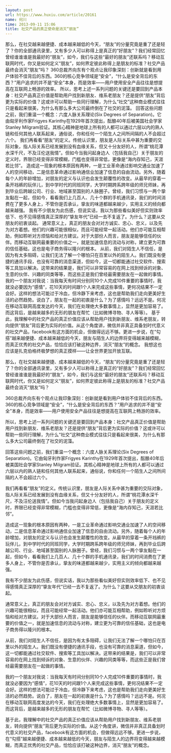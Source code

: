 ```yaml
---
layout: post
url: https://www.huxiu.com/article/20161
name: 何川
time: 2013-09-11 15:06
title: 社交产品的真正使命是消灭“朋友”
---
```

那么，在社交越来越便捷、成本越来越低的今天，“朋友”的分量究竟是重了还是轻了？你的全部通讯录里，又有多少人可以称得上是真正的“好朋友”？我们经常回忆曾经谁谁谁是我最好的“朋友”，如今，我们与这些“最好的朋友”还联系吗？移动互联网时代，你又是如何定义“朋友”，如何界定彼此称得上是朋友的标准？社交产品最终会消灭“朋友”吗？ 360总裁齐向东有个观点让我印象深刻：创新就是看到用户体验不佳背后的东西。360的核心竞争领域是“安全”，“什么是安全背后的东西？”用户追求的并不是“安全”本身，而是效率——用户使用安全产品往往是想提高在互联网上畅游的效率。 所以，思考上述一系列问题的关键还是要回到产品本身：社交产品真正价值是帮助用户找到新朋友、维系老朋友？还是提供“朋友”背后更为实际的价值？这或许可以帮助一些同行理解，为什么“社交”这种商业模式往往只是看起来很美，为什么有那么多大公司最终倒在了社交的泥藻。 回答这些问题之前，我们重温一个概念：六度人脉关系理论(Six Degrees of Separation)。它由匈牙利作家Frigyes Karinthy在1929年首次提出，酝酿40年后被美国社会学家Stanley Milgram验证。其核心精神是地球上所有的人都可以通过六层以内的熟人链和任何其他人联系起来，通俗说，你和任何一个陌生人之间所间隔的人不会超过六个。 我们再看看“朋友”的定义。传统认识里，朋友是人际关系中甚为重要的交际对象，指人际关系已经发展到没有血缘关系，但又十分友好的人，所谓“桃花潭水深千尺，不及汪伦送我情”。但如今当我问起身边人（包括我自己）关于朋友的定义时，界限已经变得非常模糊，门槛也变得非常低，更像是“海内存知己，天涯若比邻”。 造成这一现象的根本原因有两种，一是工业革命通过影响交通业加速了人的空间移动，二是信息革命通过影响通信业加速了信息的自由流动。另外，随着每个人的年龄增加，对朋友的定义与认识也会发生颠覆性的改变。从最早的穿着一条开裆裤的玩伴儿，到中学时代的同班同学，大学时期跨系跨年级的师兄师妹，再到毕业后跨越公司、行业、地域甚至国别的人脉圈子。曾经，我们习惯与一两个挚友黏在一起，但如今，看看我们上几百人、几十个群的手机通讯录，我们的时间消费在了更多人身上，不管你是否承认，挚友的味道都越来越少，实用主义的倾向都越来越强。 我有不少朋友为此伤感，但说实话，我以为那些看似美好但实则效率低下、也不见得感情真正深厚的“挚友年代”已经一去不复返了。为什么？这要从交朋友的初衷谈起。 通常意义上，真正的朋友会对对方诚实、忠心、忠义，以及先为对方着想。他们的兴趣可能很相似，而且可能经常一起活动。他们亦可能互相帮助，例如聆听对方烦恼和给对方建议。对于大部份人而言，朋友是能够信任的伙伴。而移动互联网最重要的价值之一，就是加速信息的流动与对称，建立更为可靠的信任基础，这也是电子商务得以隆兴的根本。 从前，我们对陌生人不信任，是因为有太多阻碍，让我们无法了解一个哪怕只在百里以外的陌生人。我们既没有便捷的通讯手段，也没有可靠的消息渠道，但如今，这一切都能通过社交软件、搜索等工具加以解决。这带来的结果是，我们可以非常容易的在网上找到倾诉的对象、生意的伙伴、兴趣的同类等等，而这些正是我们曾经最需要朋友在一起做的事情。 我的一个朋友对我说：当我每天有时间分别同10个人完成10件重要的事情时，我就没必要因为“感情”，花10天的时间跟1个人来完成这些事情，更何况结果不一定会好。这样的想法可能过于冷血，但冷静下来考虑，这也是帮助我们走向更美好生活的必然趋势。说白了，朋友在一起的初衷是什么？为了感情吗？远远不是。何况在移动互联网高度发达的今天，我们在处理绝大多数事情上，显然是更加容易了。而这背后，是越来越多的无形的朋友在帮忙（比如微博寻物、寻人等等）。 基于此，我理解中的社交产品的真正价值应该从帮助用户找到新朋友、维系老朋友，转向提供“朋友”背后更为实际的价值。从这个角度讲，微信并非真正具备划时代意义的社交产品，facebook有这方面的机会，但做得远远不够。更进一步说，在“勾搭”越来越便捷、成本越来越低的今天，朋友与陌生人的边界将变得越来越模糊，而真正优秀的社交产品，恰恰应该打破这种边界，消灭“朋友”的概念。 我想这也应该是扎克伯格终极梦想的真正摸样——让全世界更加开放互联。

那么，在社交越来越便捷、成本越来越低的今天，“朋友”的分量究竟是重了还是轻了？你的全部通讯录里，又有多少人可以称得上是真正的“好朋友”？我们经常回忆曾经谁谁谁是我最好的“朋友”，如今，我们与这些“最好的朋友”还联系吗？移动互联网时代，你又是如何定义“朋友”，如何界定彼此称得上是朋友的标准？社交产品最终会消灭“朋友”吗？

360总裁齐向东有个观点让我印象深刻：创新就是看到用户体验不佳背后的东西。360的核心竞争领域是“安全”，“什么是安全背后的东西？”用户追求的并不是“安全”本身，而是效率——用户使用安全产品往往是想提高在互联网上畅游的效率。

所以，思考上述一系列问题的关键还是要回到产品本身：社交产品真正价值是帮助用户找到新朋友、维系老朋友？还是提供“朋友”背后更为实际的价值？这或许可以帮助一些同行理解，为什么“社交”这种商业模式往往只是看起来很美，为什么有那么多大公司最终倒在了社交的泥藻。

回答这些问题之前，我们重温一个概念：六度人脉关系理论(Six Degrees of Separation)。它由匈牙利作家Frigyes Karinthy在1929年首次提出，酝酿40年后被美国社会学家Stanley Milgram验证。其核心精神是地球上所有的人都可以通过六层以内的熟人链和任何其他人联系起来，通俗说，你和任何一个陌生人之间所间隔的人不会超过六个。

我们再看看“朋友”的定义。传统认识里，朋友是人际关系中甚为重要的交际对象，指人际关系已经发展到没有血缘关系，但又十分友好的人，所谓“桃花潭水深千尺，不及汪伦送我情”。但如今当我问起身边人（包括我自己）关于朋友的定义时，界限已经变得非常模糊，门槛也变得非常低，更像是“海内存知己，天涯若比邻”。

造成这一现象的根本原因有两种，一是工业革命通过影响交通业加速了人的空间移动，二是信息革命通过影响通信业加速了信息的自由流动。另外，随着每个人的年龄增加，对朋友的定义与认识也会发生颠覆性的改变。从最早的穿着一条开裆裤的玩伴儿，到中学时代的同班同学，大学时期跨系跨年级的师兄师妹，再到毕业后跨越公司、行业、地域甚至国别的人脉圈子。曾经，我们习惯与一两个挚友黏在一起，但如今，看看我们上几百人、几十个群的手机通讯录，我们的时间消费在了更多人身上，不管你是否承认，挚友的味道都越来越少，实用主义的倾向都越来越强。

我有不少朋友为此伤感，但说实话，我以为那些看似美好但实则效率低下、也不见得感情真正深厚的“挚友年代”已经一去不复返了。为什么？这要从交朋友的初衷谈起。

通常意义上，真正的朋友会对对方诚实、忠心、忠义，以及先为对方着想。他们的兴趣可能很相似，而且可能经常一起活动。他们亦可能互相帮助，例如聆听对方烦恼和给对方建议。对于大部份人而言，朋友是能够信任的伙伴。而移动互联网最重要的价值之一，就是加速信息的流动与对称，建立更为可靠的信任基础，这也是电子商务得以隆兴的根本。

从前，我们对陌生人不信任，是因为有太多阻碍，让我们无法了解一个哪怕只在百里以外的陌生人。我们既没有便捷的通讯手段，也没有可靠的消息渠道，但如今，这一切都能通过社交软件、搜索等工具加以解决。这带来的结果是，我们可以非常容易的在网上找到倾诉的对象、生意的伙伴、兴趣的同类等等，而这些正是我们曾经最需要朋友在一起做的事情。

我的一个朋友对我说：当我每天有时间分别同10个人完成10件重要的事情时，我就没必要因为“感情”，花10天的时间跟1个人来完成这些事情，更何况结果不一定会好。这样的想法可能过于冷血，但冷静下来考虑，这也是帮助我们走向更美好生活的必然趋势。说白了，朋友在一起的初衷是什么？为了感情吗？远远不是。何况在移动互联网高度发达的今天，我们在处理绝大多数事情上，显然是更加容易了。而这背后，是越来越多的无形的朋友在帮忙（比如微博寻物、寻人等等）。

基于此，我理解中的社交产品的真正价值应该从帮助用户找到新朋友、维系老朋友，转向提供“朋友”背后更为实际的价值。从这个角度讲，微信并非真正具备划时代意义的社交产品，facebook有这方面的机会，但做得远远不够。更进一步说，在“勾搭”越来越便捷、成本越来越低的今天，朋友与陌生人的边界将变得越来越模糊，而真正优秀的社交产品，恰恰应该打破这种边界，消灭“朋友”的概念。

